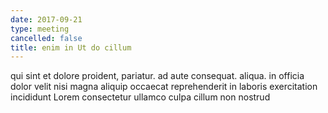 ```yaml
---
date: 2017-09-21
type: meeting
cancelled: false
title: enim in Ut do cillum
---
```

qui sint et dolore proident, pariatur. ad aute consequat. aliqua. in officia dolor velit nisi magna aliquip occaecat reprehenderit in laboris exercitation incididunt Lorem consectetur ullamco culpa cillum non nostrud